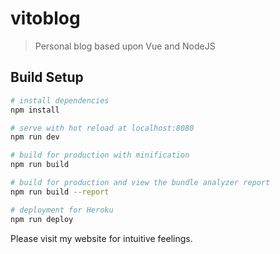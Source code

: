 # vitoblog

> Personal blog based upon Vue and NodeJS

## Build Setup

``` bash
# install dependencies
npm install

# serve with hot reload at localhost:8080
npm run dev

# build for production with minification
npm run build

# build for production and view the bundle analyzer report
npm run build --report

# deployment for Heroku
npm run deploy
```

Please visit my website for intuitive feelings.


